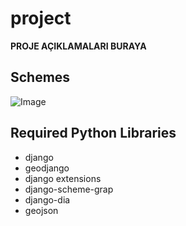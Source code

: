 # project

**PROJE AÇIKLAMALARI BURAYA**

## Schemes
![Image](https://github.com/Geospatil-Asset-Management/project/blob/main/templates/images/schema/scheme_last.png)

## Required Python Libraries
- django
- geodjango 
- django extensions
- django-scheme-grap
- django-dia
- geojson

